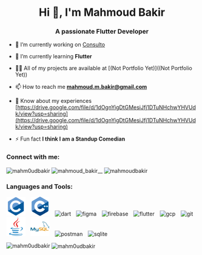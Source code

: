 <h1 align="center">Hi 👋, I'm Mahmoud Bakir</h1>
<h3 align="center">A passionate Flutter Developer</h3>

- 🔭 I’m currently working on [Consulto](https://github.com/Mahm0udbakir/consulto)

- 🌱 I’m currently learning **Flutter**

- 👨‍💻 All of my projects are available at [(Not Portfolio Yet)]((Not Portfolio Yet))

- 📫 How to reach me **mahmoud.m.bakir@gmail.com**

- 📄 Know about my experiences [https://drive.google.com/file/d/1dOgnYigDtGMesiJfj1DTuNHchwYHVUdk/view?usp=sharing](https://drive.google.com/file/d/1dOgnYigDtGMesiJfj1DTuNHchwYHVUdk/view?usp=sharing)

- ⚡ Fun fact **I think I am a Standup Comedian**

<h3 align="left">Connect with me:</h3>
<p align="left">
  <a href="https://linkedin.com/in/mahm0udbakir" target="blank" style="text-decoration: none;" >
    <img align="center" src="https://raw.githubusercontent.com/rahuldkjain/github-profile-readme-generator/master/src/images/icons/Social/linked-in-alt.svg" alt="mahm0udbakir" height="35" width="60" />
  </a>
  <a href="https://instagram.com/mahmoud_bakir__" target="blank" style="text-decoration: none;">
    <img align="center" src="https://raw.githubusercontent.com/rahuldkjain/github-profile-readme-generator/master/src/images/icons/Social/instagram.svg" alt="mahmoud_bakir__" height="35" width="60" />
  </a>
  <a href="https://www.leetcode.com/mahmoudbakir" target="blank" style="text-decoration: none;">
    <img align="center" src="https://raw.githubusercontent.com/rahuldkjain/github-profile-readme-generator/master/src/images/icons/Social/leet-code.svg" alt="mahmoudbakir" height="35" width="60" />
  </a>
</p>

<h3 align="left">Languages and Tools:</h3>
<p align="left"> 
  <a href="https://www.cprogramming.com/" target="_blank" style="text-decoration: none;" rel="noreferrer">
    <img src="https://raw.githubusercontent.com/devicons/devicon/master/icons/c/c-original.svg" alt="c" width="50" height="50" style="margin-right: 10px;"/>
  </a> 
  <a href="https://www.w3schools.com/cpp/" target="_blank" style="text-decoration: none;" rel="noreferrer">
    <img src="https://raw.githubusercontent.com/devicons/devicon/master/icons/cplusplus/cplusplus-original.svg" alt="cplusplus" width="50" height="50" style="margin-right: 10px;"/>
  </a> 
  <a href="https://dart.dev" target="_blank" style="text-decoration: none;" rel="noreferrer">
    <img src="https://www.vectorlogo.zone/logos/dartlang/dartlang-icon.svg" alt="dart" width="50" height="50" style="margin-right: 10px;"/>
  </a> 
  <a href="https://www.figma.com/" target="_blank" style="text-decoration: none;" rel="noreferrer">
    <img src="https://www.vectorlogo.zone/logos/figma/figma-icon.svg" alt="figma" width="50" height="50" style="margin-right: 10px;"/>
  </a> 
  <a href="https://firebase.google.com/" target="_blank" style="text-decoration: none;" rel="noreferrer">
    <img src="https://www.vectorlogo.zone/logos/firebase/firebase-icon.svg" alt="firebase" width="50" height="50" style="margin-right: 10px;"/>
  </a> 
  <a href="https://flutter.dev" target="_blank" style="text-decoration: none;" rel="noreferrer">
    <img src="https://www.vectorlogo.zone/logos/flutterio/flutterio-icon.svg" alt="flutter" width="50" height="50" style="margin-right: 10px;"/>
  </a> 
  <a href="https://cloud.google.com" target="_blank" style="text-decoration: none;" rel="noreferrer">
    <img src="https://www.vectorlogo.zone/logos/google_cloud/google_cloud-icon.svg" alt="gcp" width="50" height="50" style="margin-right: 10px;"/>
  </a> 
  <a href="https://git-scm.com/" target="_blank" style="text-decoration: none;" rel="noreferrer">
    <img src="https://www.vectorlogo.zone/logos/git-scm/git-scm-icon.svg" alt="git" width="50" height="50" style="margin-right: 10px;"/>
  </a> 
  <a href="https://www.java.com" target="_blank" style="text-decoration: none;" rel="noreferrer">
    <img src="https://raw.githubusercontent.com/devicons/devicon/master/icons/java/java-original.svg" alt="java" width="50" height="50" style="margin-right: 10px;"/>
  </a> 
  <a href="https://www.mysql.com/" target="_blank" style="text-decoration: none;" rel="noreferrer">
    <img src="https://raw.githubusercontent.com/devicons/devicon/master/icons/mysql/mysql-original-wordmark.svg" alt="mysql" width="50" height="50" style="margin-right: 10px;"/>
  </a> 
  <a href="https://postman.com" target="_blank" style="text-decoration: none;" rel="noreferrer">
    <img src="https://www.vectorlogo.zone/logos/getpostman/getpostman-icon.svg" alt="postman" width="50" height="50" style="margin-right: 10px;"/>
  </a> 
  <a href="https://www.sqlite.org/" target="_blank" style="text-decoration: none;" rel="noreferrer">
    <img src="https://www.vectorlogo.zone/logos/sqlite/sqlite-icon.svg" alt="sqlite" width="50" height="50"/>
  </a> 
</p>

<p>
  <img align="left" src="https://github-readme-stats.vercel.app/api/top-langs?username=mahm0udbakir&show_icons=true&locale=en&layout=compact" alt="mahm0udbakir" />
</p>

<p>
  &nbsp;<img align="center" src="https://github-readme-stats.vercel.app/api?username=mahm0udbakir&show_icons=true&locale=en" alt="mahm0udbakir" />
</p>
